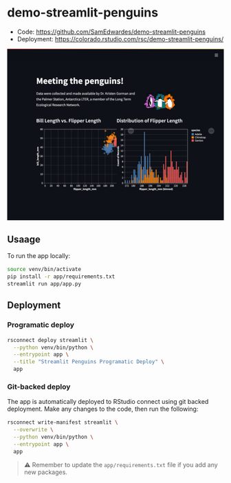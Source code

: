 # demo-streamlit-penguins

- Code: <https://github.com/SamEdwardes/demo-streamlit-penguins>
- Deployment: <https://colorado.rstudio.com/rsc/demo-streamlit-penguins/>

![screenshot](imgs/app-screenshot.png)

## Usaage

To run the app locally:

```bash
source venv/bin/activate
pip install -r app/requirements.txt
streamlit run app/app.py
```

## Deployment

### Programatic deploy

```bash
rsconnect deploy streamlit \
  --python venv/bin/python \
  --entrypoint app \
  --title "Streamlit Penguins Programatic Deploy" \
  app
```

### Git-backed deploy

The app is automatically deployed to RStudio connect using git backed deployment. Make any changes to the code, then run the following:

```bash
rsconnect write-manifest streamlit \
  --overwrite \
  --python venv/bin/python \
  --entrypoint app \
  app
```

> ⚠️ Remember to update the `app/requirements.txt` file if you add any new packages. 
